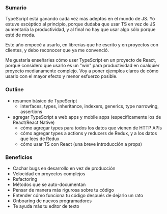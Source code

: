 ### Sumario

TypeScript está ganando cada vez más adeptos en el mundo de JS. Yo estuve escéptico al principio, porque dudaba que usar TS en vez de JS aumentaría la productividad, y al final no hay que usar algo sólo porque esté de moda.

Este año empecé a usarlo, en librerías que he escrito y en proyectos con clientes, y debo reconocer que ya me convenció.

Me gustaría enseñarles cómo user TypeScript en un proyecto de React, porqué considero que usarlo es un "win" para productividad en cualquier proyecto medianamente complejo. Voy a poner ejemplos claros de cómo usarlo con el mayor efecto y menor esfuerzo posible.

### Outline

- resumen básico de TypeScript
  - interfaces, types, inheritance, indexers, generics, type narrowing, assertions
- agregar TypeScript a web apps y mobile apps (específicamente los de React/React Native)
  - cómo agregar types para todos los datos que vienen de HTTP APIs
  - cómo agregar types a actions y reducers de Redux, y a los datos que lees de Redux
  - cómo usar TS con React (una breve introducción a props)

### Beneficios

- Cachar bugs en desarrollo en vez de producción
- Velocidad en proyectos complejos
- Refactoring
- Métodos que se auto-documentan
- Pensar de manera más rigurosa sobre tu código
- Entender cómo funciona tu código después de dejarlo un rato
- Onboaring de nuevos programadores
- Te ayuda más tu editor de texto
